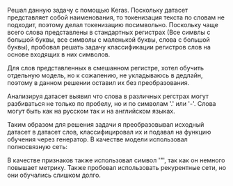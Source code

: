 Решал данную задачу с помощью Keras.
Поскольку датасет представляет собой наименования, то токенизация текста по словам не подходит, поэтому делал токенизацию посимвольно.
Поскольку чаще всего слова представлены в стандартных регистрах (Все симвлы с большой буквы, все символы с маленькой буквы, слова с большой буквы),
пробовал решать задачу классификации регистров слов на основе входящих в них символов.

Для слов представленных в смешанном регистре, хотел обучить отдельную модель, но к сожалению, не укладываюсь в дедлайн, поэтому в данном решении оставил их без преобразования.

Анализируя датасет выявил что слова в различных регстрах могут разбиваться не только по пробелу, но и по символам '.' или '-'. 
Слова могут быть как на русском так и на английском языках.

Таким образом для решения задачи я преобразовывал исходный датасет в датасет слов, классифицировал их и подавал на функцию обучения через генератор.
В качестве модели использовал полносвязную сеть:

В качестве признаков также использовал символ '"', так как он немного повышает метрику. Также пробовал использовать рекурентные сети, но они обучались слишком долго.
